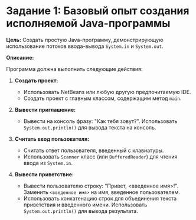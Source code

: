 # Задание 1: Базовый опыт создания исполняемой Java-программы

**Цель:** Создать простую Java-программу, демонстрирующую использование потоков ввода-вывода `System.in` и `System.out`.

**Описание:**

Программа должна выполнить следующие действия:

1.  **Создать проект:**
    *   Использовать NetBeans или любую другую предпочитаемую IDE.
    *   Создать проект с главным классом, содержащим метод `main`.

2.  **Вывести приглашение:**
    *   Вывести на консоль фразу: "Как тебя зовут?".  Использовать `System.out.println()` для вывода текста на консоль.

3.  **Считать ввод пользователя:**
    *   Считать ответ пользователя, введенный с клавиатуры.
    *   Использовать `Scanner` класс (или `BufferedReader`) для чтения ввода из `System.in`.

4.  **Вывести приветствие:**
    *   Вывести пользователю строку: "Привет, <введенное имя>!".  Заменить `<введенное имя>` на имя, введенное пользователем.
    *   Использовать конкатенацию строк для объединения текста приветствия и введенного имени.  Использовать `System.out.println()` для вывода результата.

